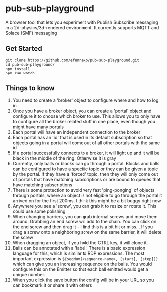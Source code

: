 # pub-sub-playground

A browser tool that lets you experiment with Publish Subscribe messaging in a 2d-physics/3d-rendered environment. It currently supports MQTT and Solace (SMF) messaging

## Get Started
```
git clone https://github.com/efunneko/pub-sub-playground.git
cd pub-sub-playground/
npm install
npm run watch
```

## Things to know
1. You need to create a 'broker' object to configure where and how to log in
1. Once you have a broker object, you can create a 'portal' object and configure it to choose which broker to use. This allows you to only have to configure all the broker related stuff in one place, even though you might have many portals
1. Each portal will have an independent connection to the broker
1. Each portal has an 'id' that is used in its default subscription so that objects going in a portal will come out of all other portals with the same id
1. If a portal successfully connects to a broker, it will light up and it will be black in the middle of the ring. Otherwise it is gray
1. Currently, only balls or blocks can go through a portal. Blocks and balls can be configured to have a specific topic or they can be given a topic by the portal. If they have a 'forced' topic, then they will only come out of portals that have matching subscriptions or are bound to queues that have matching subscriptions
1. There is some protection to avoid very fast 'ping-ponging' of objects through portals, where an object is not eligible to go through the portal it arrived on for the first 200ms. I think this might be a bit buggy right now
1. Anywhere you see a 'screw', you can grab it to resize or rotate it. This could use some polishing
1. When changing barriers, you can grab internal screws and move them around. Grabbing an end screw will add to the chain. You can click on the end screw and then drag it - I find this is a bit hit or miss... If you drag a screw onto a neighboring screw on the same barrier, it will delete the screw
1. When dragging an object, if you hold the CTRL key, it will clone it. 
1. Balls can be annotated with a 'label'. There is a basic expression language for this, which is similar to RDP expressions. The most important expression is `${seqNum(<sequence-name>, [start], [step])}` which can give you an increasing sequence on the balls. You would configure this on the Emitter so that each ball emitted would get a unique number.
1. When you click the save button the config will be in your URL so you can bookmark it or share it with others
